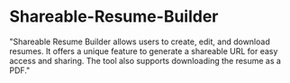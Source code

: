 # Shareable-Resume-Builder
"Shareable Resume Builder allows users to create, edit, and download resumes. It offers a unique feature to generate a shareable URL for easy access and sharing. The tool also supports downloading the resume as a PDF."

